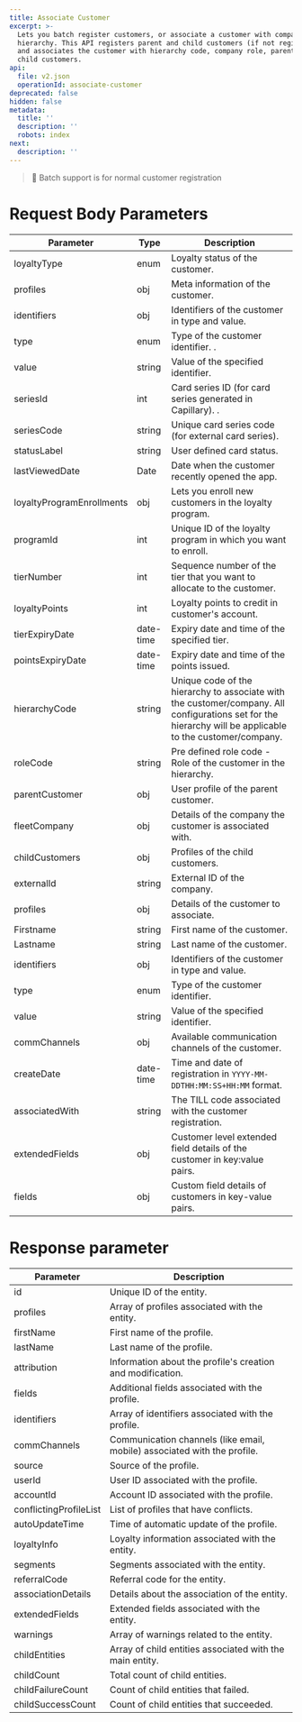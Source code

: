 ```yaml
---
title: Associate Customer
excerpt: >-
  Lets you batch register customers, or associate a customer with company or
  hierarchy. This API registers parent and child customers (if not registered),
  and associates the customer with hierarchy code, company role, parent and
  child customers.
api:
  file: v2.json
  operationId: associate-customer
deprecated: false
hidden: false
metadata:
  title: ''
  description: ''
  robots: index
next:
  description: ''
---
```

> 📘 Batch support is for normal customer registration

# Request Body Parameters

| Parameter                 | Type      | Description                                                                                                                                               |
| ------------------------- | --------- | --------------------------------------------------------------------------------------------------------------------------------------------------------- |
| loyaltyType               | enum      | Loyalty status of the customer.                                                                                                                           |
| profiles                  | obj       | Meta information of the customer.                                                                                                                         |
| identifiers               | obj       | Identifiers of the customer in type and value.                                                                                                            |
| type                      | enum      | Type of the customer identifier. .                                                                                                                        |
| value                     | string    | Value of the specified identifier.                                                                                                                        |
| seriesId                  | int       | Card series ID (for card series generated in Capillary). .                                                                                                |
| seriesCode                | string    | Unique card series code (for external card series).                                                                                                       |
| statusLabel               | string    | User defined card status.                                                                                                                                 |
| lastViewedDate            | Date      | Date when the customer recently opened the app.                                                                                                           |
| loyaltyProgramEnrollments | obj       | Lets you enroll new customers in the loyalty program.                                                                                                     |
| programId                 | int       | Unique ID of the loyalty program in which you want to enroll.                                                                                             |
| tierNumber                | int       | Sequence number of the tier that you want to allocate to the customer.                                                                                    |
| loyaltyPoints             | int       | Loyalty points to credit in customer's account.                                                                                                           |
| tierExpiryDate            | date-time | Expiry date and time of the specified tier.                                                                                                               |
| pointsExpiryDate          | date-time | Expiry date and time of the points issued.                                                                                                                |
| hierarchyCode             | string    | Unique code of the hierarchy to associate with the customer/company. All configurations set for the hierarchy will be applicable to the customer/company. |
| roleCode                  | string    | Pre defined role code - Role of the customer in the hierarchy.                                                                                            |
| parentCustomer            | obj       | User profile of the parent customer.                                                                                                                      |
| fleetCompany              | obj       | Details of the company the customer is associated with.                                                                                                   |
| childCustomers            | obj       | Profiles of the child customers.                                                                                                                          |
| externalId                | string    | External ID of the company.                                                                                                                               |
| profiles                  | obj       | Details of the customer to associate.                                                                                                                     |
| Firstname                 | string    | First name of the customer.                                                                                                                               |
| Lastname                  | string    | Last name of the customer.                                                                                                                                |
| identifiers               | obj       | Identifiers of the customer in type and value.                                                                                                            |
| type                      | enum      | Type of the customer identifier.                                                                                                                          |
| value                     | string    | Value of the specified identifier.                                                                                                                        |
| commChannels              | obj       | Available communication channels of the customer.                                                                                                         |
| createDate                | date-time | Time and date of registration in `YYYY-MM-DDTHH:MM:SS+HH:MM` format.                                                                                      |
| associatedWith            | string    | The TILL code associated with the customer registration.                                                                                                  |
| extendedFields            | obj       | Customer level extended field details of the customer in key:value pairs.                                                                                 |
| fields                    | obj       | Custom field details of customers in key-value pairs.                                                                                                     |

# Response parameter

| Parameter              | Description                                                              |
| ---------------------- | ------------------------------------------------------------------------ |
| id                     | Unique ID of the entity.                                                 |
| profiles               | Array of profiles associated with the entity.                            |
| firstName              | First name of the profile.                                               |
| lastName               | Last name of the profile.                                                |
| attribution            | Information about the profile's creation and modification.               |
| fields                 | Additional fields associated with the profile.                           |
| identifiers            | Array of identifiers associated with the profile.                        |
| commChannels           | Communication channels (like email, mobile) associated with the profile. |
| source                 | Source of the profile.                                                   |
| userId                 | User ID associated with the profile.                                     |
| accountId              | Account ID associated with the profile.                                  |
| conflictingProfileList | List of profiles that have conflicts.                                    |
| autoUpdateTime         | Time of automatic update of the profile.                                 |
| loyaltyInfo            | Loyalty information associated with the entity.                          |
| segments               | Segments associated with the entity.                                     |
| referralCode           | Referral code for the entity.                                            |
| associationDetails     | Details about the association of the entity.                             |
| extendedFields         | Extended fields associated with the entity.                              |
| warnings               | Array of warnings related to the entity.                                 |
| childEntities          | Array of child entities associated with the main entity.                 |
| childCount             | Total count of child entities.                                           |
| childFailureCount      | Count of child entities that failed.                                     |
| childSuccessCount      | Count of child entities that succeeded.                                  |